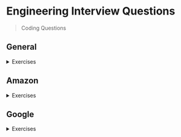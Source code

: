 # Engineering Interview Questions
> Coding Questions

## General
<details>
  <summary>Exercises</summary>
  <table>
    <thead>
      <tr>
        <th>Easy</th>
        <th>Intermediate</th>
        <th>Difficult</th>
      </tr>
    </thead>
    <tbody>
      <tr valign="top">
        <td>
          <ul>
            <li><a href="https://leetcode.com/problems/two-sum/">Two Sum</a></li>
            <li><a href="https://leetcode.com/problems/find-the-index-of-the-first-occurrence-in-a-string/">Find the Index of the First Occurrence in a String</a></li>
            <li><a href="https://leetcode.com/problems/remove-element/">Remove Element</a></li>
            <li><a href="https://leetcode.com/problems/remove-duplicates-from-sorted-array/">Remove Duplicates from Sorted Array</a></li>
            <li><a href="https://leetcode.com/problems/merge-two-sorted-lists/">Merge Two Sorted Lists</a></li>
            <li><a href="https://leetcode.com/problems/valid-parentheses/">Valid Parentheses</a></li>
            <li><a href="https://leetcode.com/problems/longest-common-prefix/">Longest Common Prefix</a></li>
            <li><a href="https://leetcode.com/problems/roman-to-integer/">Roman to Integer</a></li>
            <li><a href="https://leetcode.com/problems/palindrome-number/">Palindrome Number</a></li>
            <li><a href="https://leetcode.com/problems/add-binary/">Add Binary</a></li>
            <li><a href="https://leetcode.com/problems/sqrtx/">Sqrt(x)</a></li>
            <li><a href="https://leetcode.com/problems/climbing-stairs/">Climbing Stairs</a></li>
            <li><a href="https://leetcode.com/problems/remove-duplicates-from-sorted-list/">Remove Duplicates from Sorted List</a></li>
            <li><a href="https://leetcode.com/problems/merge-sorted-array/">Merge Sorted Array</a></li>
            <li><a href="https://leetcode.com/problems/binary-tree-inorder-traversal/">Binary Tree Inorder Traversal</a></li>
            <li><a href="https://leetcode.com/problems/same-tree/">Same Tree</a></li>
            <li><a href="https://leetcode.com/problems/symmetric-tree/">Symmetric Tree</a></li>
            <li><a href="https://leetcode.com/problems/maximum-depth-of-binary-tree/">Maximum Depth of Binary Tree</a></li>
            <li><a href="https://leetcode.com/problems/convert-sorted-array-to-binary-search-tree/">Convert Sorted Array to Binary Search Tree</a></li>
            <li><a href="https://leetcode.com/problems/plus-one/">Plus One</a></li>
            <li><a href="https://leetcode.com/problems/length-of-last-word/">Length of Last Word</a></li>
            <li><a href="https://leetcode.com/problems/search-insert-position/">Search Insert Position</a></li>
            <li><a href="https://leetcode.com/problems/find-the-index-of-the-first-occurrence-in-a-string/">Find the Index of the First Occurrence in a String</a></li>
            <li><a href="https://leetcode.com/problems/linked-list-cycle/">Linked List Cycle</a></li>
            <li><a href="https://leetcode.com/problems/pascals-triangle/">Pascal&#39;s Triangle</a></li>
            <li><a href="https://leetcode.com/problems/path-sum/">Path Sum</a></li>
            <li><a href="https://leetcode.com/problems/same-tree/">Same Tree</a></li>
          </ul>
        </td>      
        <td>
          <ul>
            <li><a href="https://leetcode.com/problems/smallest-string-starting-from-leaf/">Smallest String Starting From Leaf</a></li>
            <li><a href="https://leetcode.com/problems/reverse-integer/">Reverse Integer</a></li>
            <li><a href="https://leetcode.com/problems/longest-substring-without-repeating-characters/">Longest Substring Without Repeating Characters</a></li>
            <li><a href="https://leetcode.com/problems/add-two-numbers/">Add Two Numbers</a></li>
            <li><a href="https://leetcode.com/problems/reverse-integer/">Reverse Integer</a></li>
            <li><a href="https://leetcode.com/problems/zigzag-conversion/">Zigzag Conversion</a></li>
            <li><a href="https://leetcode.com/problems/longest-palindromic-substring/">Longest Palindromic Substring</a></li>
            <li><a href="https://leetcode.com/problems/word-search/">Word Search</a></li>
            <li><a href="https://leetcode.com/problems/simplify-path/">Simplify Path</a></li>
            <li><a href="https://leetcode.com/problems/group-anagrams/">Group Anagrams</a></li>
            <li><a href="https://leetcode.com/problems/powx-n/">Pow(x, n)</a></li>
            <li><a href="https://leetcode.com/problems/maximum-subarray/">Maximum Subarray</a></li>
            <li><a href="https://leetcode.com/problems/jump-game-ii/">Jump Game II</a></li>
            <li><a href="https://leetcode.com/problems/combination-sum/">Combination Sum</a></li>
            <li><a href="https://leetcode.com/problems/count-and-say/">Count and Say</a></li>
            <li><a href="https://leetcode.com/problems/next-permutation/">Next Permutation</a></li>
            <li><a href="https://leetcode.com/problems/swap-nodes-in-pairs/">Swap Nodes in Pairs</a></li>
          </ul>
        </td>      
        <td>
          <ul>
            <li><a href="https://leetcode.com/problems/longest-increasing-subsequence-ii/">Longest Increasing Subsequence II</a></li>
            <li><a href="https://leetcode.com/problems/number-of-beautiful-integers-in-the-range/">Number of Beautiful Integers in the Range</a></li>
            <li><a href="https://leetcode.com/problems/count-of-smaller-numbers-after-self/">Count of Smaller Numbers After Self</a></li>
            <li><a href="https://leetcode.com/problems/frog-jump/">Frog Jump</a></li>
            <li><a href="https://leetcode.com/problems/split-array-largest-sum/">Split Array Largest Sum</a></li>
            <li><a href="https://leetcode.com/problems/maximum-average-subarray-ii/">Maximum Average Subarray II</a></li>
            <li><a href="https://leetcode.com/problems/maximum-average-subarray-ii/">Maximum Average Subarray II</a></li>
            <li><a href="https://leetcode.com/problems/unique-paths-iii/">Unique Paths III</a></li>
            <li><a href="https://leetcode.com/problems/median-of-two-sorted-arrays/">Median of Two Sorted Arrays</a></li>
            <li><a href="https://leetcode.com/problems/merge-k-sorted-lists/">Merge k Sorted Lists</a></li>
            <li><a href="https://leetcode.com/problems/sudoku-solver/">Sudoku Solver</a></li>
            <li><a href="https://leetcode.com/problems/trapping-rain-water/">Trapping Rain Water</a></li>
            <li><a href="https://leetcode.com/problems/swap-nodes-in-pairs/">Swap Nodes in Pairs</a></li>
          </ul>
        </td>
      </tr>
    </tbody>
  </table>
</details>

## Amazon
<details>
  <summary>Exercises</summary>
  <table>
    <thead>
      <tr>
        <th width="500px">Easy</th>
        <th width="500px">Intermediate</th>
        <th width="500px">Difficult</th>
      </tr>
    </thead>
    <tbody>
      <tr width="600px">
        <td>
          <ul>
            <li><a href="#">Todo</a></li>
          </ul>
        </td>
        <td>
          <ul>
            <li><a href="#">Todo</a></li>
          </ul>
        </td>
        <td>
          <ul>
            <li><a href="#">Todo</a></li>
          </ul>
        </td>
      </tr>
    </tbody>
  </table>
</details>

## Google
<details>
  <summary>Exercises</summary>
  <table>
    <thead>
      <tr>
        <th width="500px">Easy</th>
        <th width="500px">Intermediate</th>
        <th width="500px">Difficult</th>
      </tr>
    </thead>
    <tbody>
      <tr width="600px">
        <td>
          <ul>
            <li><a href="#">Todo</a></li>
          </ul>
        </td>
        <td>
          <ul>
            <li><a href="#">Todo</a></li>
          </ul>
        </td>
        <td>
          <ul>
            <li><a href="#">Todo</a></li>
          </ul>
        </td>
      </tr>
    </tbody>
  </table>
</details>
